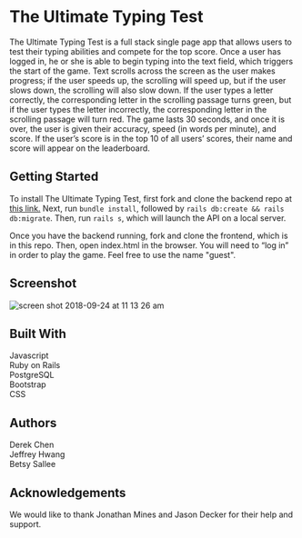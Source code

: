 # The Ultimate Typing Test
The Ultimate Typing Test is a full stack single page app that allows users to test their typing abilities and compete for the top score. Once a user has logged in, he or she is able to begin typing into the text field, which triggers the start of the game. Text scrolls across the screen as the user makes progress; if the user speeds up, the scrolling will speed up, but if the user slows down, the scrolling will also slow down. If the user types a letter correctly, the corresponding letter in the scrolling passage turns green, but if the user types the letter incorrectly, the corresponding letter in the scrolling passage will turn red. The game lasts 30 seconds, and once it is over, the user is given their accuracy, speed (in words per minute), and score. If the user’s score is in the top 10 of all users’ scores, their name and score will appear on the leaderboard.


## Getting Started
To install The Ultimate Typing Test, first fork and clone the backend repo at [this link.](https://github.com/ensallee/typing-game-backend) Next, run `bundle install`, followed by `rails db:create && rails db:migrate`. Then, run `rails s`, which will launch the API on a local server.

Once you have the backend running, fork and clone the frontend, which is in this repo. Then, open index.html in the browser. You will need to “log in” in order to play the game. Feel free to use the name "guest".

## Screenshot

![screen shot 2018-09-24 at 11 13 26 am](https://user-images.githubusercontent.com/25042871/45960797-ffd1eb80-bfea-11e8-82ad-3492b46bae66.png)


## Built With
Javascript  
Ruby on Rails  
PostgreSQL  
Bootstrap  
CSS

## Authors
Derek Chen  
Jeffrey Hwang  
Betsy Sallee

## Acknowledgements
We would like to thank Jonathan Mines and Jason Decker for their help and support.
